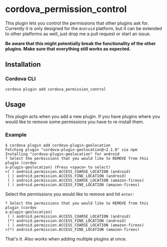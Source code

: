 cordova_permission_control
==========================

This plugin lets you control the permissions that other plugins ask for. Currently
it is only designed for the `Android` platform, but it can be extended to other
platforms as well, just drop me a pull request or start an issue.

__Be aware that this might potentially break the functionality of the other plugins. Make
sure that everything still works as expected.__

## Installation
### Cordova CLI
```
cordova plugin add cordova_permission_control
```

## Usage
This plugin acts when you add a new plugin. If you have plugins where you would
like to remove some permissions you have to re-install them.

### Example
```
$ cordova plugin add cordova-plugin-geolocation
Fetching plugin "cordova-plugin-geolocation@~2.1.0" via npm
Installing "cordova-plugin-geolocation" for android
? Select the permissions that you would like to REMOVE from this plugin (cordov
a-plugin-geolocation) (Press <space> to select)
>( ) android.permission.ACCESS_COARSE_LOCATION (android)
 ( ) android.permission.ACCESS_FINE_LOCATION (android)
 ( ) android.permission.ACCESS_COARSE_LOCATION (amazon-fireos)
 ( ) android.permission.ACCESS_FINE_LOCATION (amazon-fireos)
 ```
Select the permissions you would like to remove and hit `enter`:
```
? Select the permissions that you would like to REMOVE from this plugin (cordov
a-plugin-geolocation)
 ( ) android.permission.ACCESS_COARSE_LOCATION (android)
 (*) android.permission.ACCESS_FINE_LOCATION (android)
 ( ) android.permission.ACCESS_COARSE_LOCATION (amazon-fireos)
>(*) android.permission.ACCESS_FINE_LOCATION (amazon-fireos)
```
That's it. Also works when adding multiple plugins at once.
